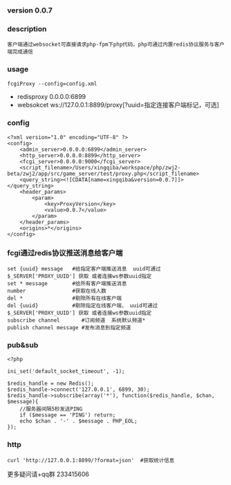 
### version 0.0.7

### description
```
客户端通过websocket可直接请求php-fpm下php代码，php可通过内置redis协议服务与客户端完成通信
```

### usage
```
fcgiProxy --config=config.xml
```
* redisproxy 0.0.0.0:6899
* websokcet  ws://127.0.0.1:8899/proxy[?uuid=指定连接客户端标记，可选]

### config
```
<?xml version="1.0" encoding="UTF-8" ?>
<config>
	<admin_server>0.0.0.0:6899</admin_server>
	<http_server>0.0.0.0:8899</http_server>
	<fcgi_server>0.0.0.0:9000</fcgi_server>
	<script_filename>/Users/xingqiba/workspace/php/zwj2-beta/zwj2/app/src/game_server/test/proxy.php</script_filename>
	<query_string><![CDATA[name=xingqiba&version=0.0.7]]></query_string>
	<header_params>
		<param>
			<key>ProxyVersion</key>
			<value>0.0.7</value>
		</param>
	</header_params>
	<origins>*</origins>
</config>
```

### fcgi通过redis协议推送消息给客户端
```
set {uuid} message   #给指定客户端推送消息  uuid可通过$_SERVER['PROXY_UUID'] 获取 或者连接ws参数uuid指定
set * message        #给所有客户端推送消息
number               #获取在线人数
del *                #剔除所有在线客户端
del {uuid}           #剔除指定在线客户端， uuid可通过$_SERVER['PROXY_UUID'] 获取 或者连接ws参数uuid指定
subscribe channel       #订阅频道  系统默认频道*
publish channel message #发布消息到指定频道
```

### pub&sub
```
<?php

ini_set('default_socket_timeout', -1);

$redis_handle = new Redis();
$redis_handle->connect('127.0.0.1', 6899, 30);
$redis_handle->subscribe(array('*'), function($redis_handle, $chan, $message){
	//服务器间隔5秒发送PING
	if ($message == 'PING') return; 
	echo $chan . '-' . $message . PHP_EOL;
});
```

### http
```
curl 'http://127.0.0.1:8899/?format=json'  #获取统计信息
```

更多疑问请+qq群 233415606

